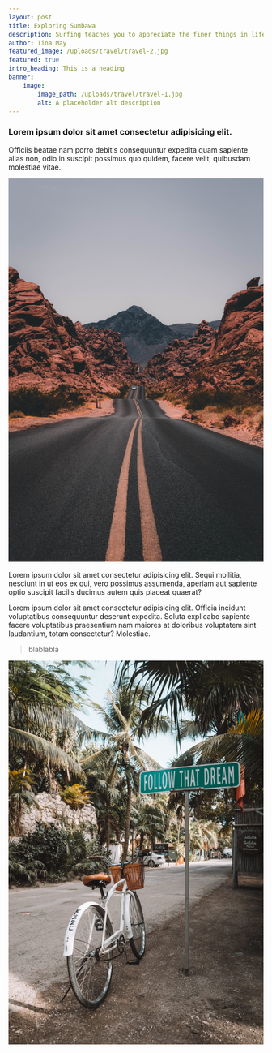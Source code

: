 ```yaml
---
layout: post
title: Exploring Sumbawa
description: Surfing teaches you to appreciate the finer things in life, to be present, live in the moment and just breathe.
author: Tina May
featured_image: /uploads/travel/travel-2.jpg
featured: true
intro_heading: This is a heading
banner:
    image: 
        image_path: /uploads/travel/travel-1.jpg
        alt: A placeholder alt description
---
```


<h3>Lorem ipsum dolor sit amet consectetur adipisicing elit. </h3>

<p>Officiis beatae nam porro debitis consequuntur expedita quam sapiente alias non, odio in suscipit possimus quo quidem, facere velit, quibusdam molestiae vitae.</p>

<img src="/uploads/travel/travel-3.jpg">
<p>
Lorem ipsum dolor sit amet consectetur adipisicing elit. Sequi mollitia, nesciunt in ut eos ex qui, vero possimus assumenda, aperiam aut sapiente optio suscipit facilis ducimus autem quis placeat quaerat?
</p>

<p>
Lorem ipsum dolor sit amet consectetur adipisicing elit. Officia incidunt voluptatibus consequuntur deserunt expedita. Soluta explicabo sapiente facere voluptatibus praesentium nam maiores at doloribus voluptatem sint laudantium, totam consectetur? Molestiae.
</p>
<blockquote>
    blablabla
</blockquote>

<img src="/uploads/travel/travel-4.jpg" alt="another boat in Sumbawa">